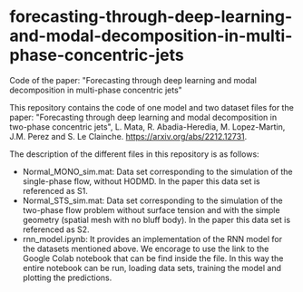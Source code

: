 # forecasting-through-deep-learning-and-modal-decomposition-in-multi-phase-concentric-jets
Code of the paper: "Forecasting through deep learning and modal decomposition in multi-phase concentric jets"

This repository contains the code of one model and two dataset files for the paper: "Forecasting through deep learning and modal decomposition in two-phase concentric jets", L. Mata, R. Abadia-Heredia, M. Lopez-Martin, J.M. Perez and S. Le Clainche. https://arxiv.org/abs/2212.12731.

The description of the different files in this repository is as follows:

- Normal_MONO_sim.mat: Data set corresponding to the simulation of the single-phase flow, without HODMD. In the paper this data set is referenced as S1.
- Normal_STS_sim.mat: Data set corresponding to the simulation of the two-phase flow problem without surface tension and with the simple geometry (spatial mesh with no bluff body). In the paper this data set is referenced as S2.
- rnn_model.ipynb: It provides an implementation of the RNN model for the datasets mentioned above. We encorage to use the link to the Google Colab notebook that can be find inside the file. In this way the entire notebook can be run, loading data sets, training the model and plotting the predictions.
